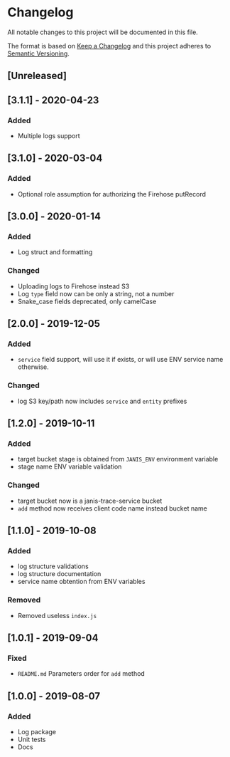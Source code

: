 # Changelog

All notable changes to this project will be documented in this file.

The format is based on [Keep a Changelog](http://keepachangelog.com/en/1.0.0/)
and this project adheres to [Semantic Versioning](http://semver.org/spec/v2.0.0.html).

## [Unreleased]

## [3.1.1] - 2020-04-23
### Added
- Multiple logs support

## [3.1.0] - 2020-03-04
### Added
- Optional role assumption for authorizing the Firehose putRecord

## [3.0.0] - 2020-01-14
### Added
- Log struct and formatting

### Changed
- Uploading logs to Firehose instead S3
- Log `type` field now can be only a string, not a number
- Snake_case fields deprecated, only camelCase

## [2.0.0] - 2019-12-05
### Added
- `service` field support, will use it if exists, or will use ENV service name otherwise.

### Changed
- log S3 key/path now includes `service` and `entity` prefixes

## [1.2.0] - 2019-10-11
### Added
- target bucket stage is obtained from `JANIS_ENV` environment variable
- stage name ENV variable validation

### Changed
- target bucket now is a janis-trace-service bucket
- `add` method now receives client code name instead bucket name

## [1.1.0] - 2019-10-08
### Added
- log structure validations
- log structure documentation
- service name obtention from ENV variables

### Removed
- Removed useless `index.js`

## [1.0.1] - 2019-09-04
### Fixed
- `README.md` Parameters order for `add` method

## [1.0.0] - 2019-08-07
### Added
- Log package
- Unit tests
- Docs